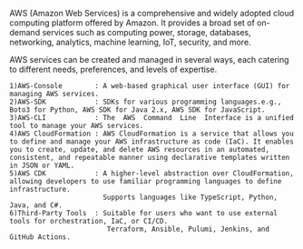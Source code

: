 AWS (Amazon Web Services) is a comprehensive and widely adopted cloud computing platform offered by Amazon. It provides a broad set of on-demand services such as computing power, storage, databases, networking, analytics, machine learning, IoT, security, and more. 

AWS services can be created and managed in several ways, each catering to different needs, preferences, and levels of expertise.

	1)AWS-Console 		 : A web-based graphical user interface (GUI) for managing AWS services.
	2)AWS-SDK 	  		 : SDKs for various programming languages.e.g., Boto3 for Python, AWS SDK for Java 2.x, AWS SDK for JavaScript.
	3)AWS-CLI 	  		 : The  AWS  Command  Line  Interface is a unified tool to manage your AWS services.
	4)AWS CloudFormation : AWS CloudFormation is a service that allows you to define and manage your AWS infrastructure as code (IaC). It enables you to create, update, and delete AWS resources in an automated, consistent, and repeatable manner using declarative templates written in JSON or YAML.
	5)AWS CDK            : A higher-level abstraction over CloudFormation, allowing developers to use familiar programming languages to define infrastructure.
	                       Supports languages like TypeScript, Python, Java, and C#.
	6)Third-Party Tools  : Suitable for users who want to use external tools for orchestration, IaC, or CI/CD. 
							Terraform, Ansible, Pulumi, Jenkins, and GitHub Actions.